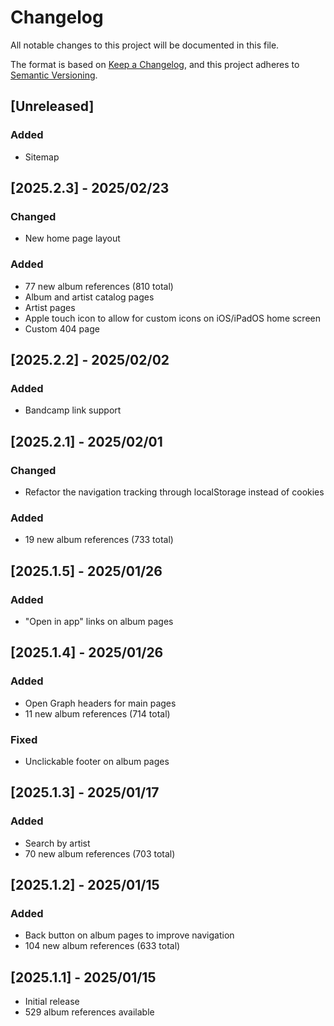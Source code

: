 # Changelog

All notable changes to this project will be documented in this file.

The format is based on [Keep a Changelog](https://keepachangelog.com/en/1.1.0/),
and this project adheres to [Semantic Versioning](https://semver.org/spec/v2.0.0.html).

## [Unreleased]

### Added

- Sitemap

## [2025.2.3] - 2025/02/23

### Changed

- New home page layout

### Added

- 77 new album references (810 total)
- Album and artist catalog pages
- Artist pages
- Apple touch icon to allow for custom icons on iOS/iPadOS home screen
- Custom 404 page

## [2025.2.2] - 2025/02/02

### Added

- Bandcamp link support

## [2025.2.1] - 2025/02/01

### Changed

- Refactor the navigation tracking through localStorage instead of cookies

### Added

- 19 new album references (733 total)

## [2025.1.5] - 2025/01/26

### Added

- "Open in app" links on album pages

## [2025.1.4] - 2025/01/26

### Added

- Open Graph headers for main pages
- 11 new album references (714 total)

### Fixed

- Unclickable footer on album pages

## [2025.1.3] - 2025/01/17

### Added

- Search by artist
- 70 new album references (703 total)

## [2025.1.2] - 2025/01/15

### Added

- Back button on album pages to improve navigation
- 104 new album references (633 total)

## [2025.1.1] - 2025/01/15

- Initial release
- 529 album references available
